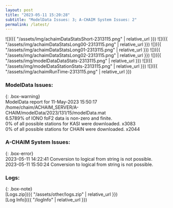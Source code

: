 ```yaml
---
layout: post
title: "2023-05-11 15:20:28"
subtitle: "ModelData Issues: 3; A-CHAIM System Issues: 2"
permalink: /latest/
---
```


![]({{ "/assets/img/achaimDataStatsShort-2313115.png" | relative_url }})
![]({{ "/assets/img/achaimDataStatsLong00-2313115.png" | relative_url }})
![]({{ "/assets/img/achaimDataStatsLong01-2313115.png" | relative_url }})
![]({{ "/assets/img/achaimDataStatsLong02-2313115.png" | relative_url }})
![]({{ "/assets/img/modelDataDataStats-2313115.png" | relative_url }})
![]({{ "/assets/img/modelDataStationStats-2313115.png" | relative_url }})
![]({{ "/assets/img/achaimRunTime-2313115.png" | relative_url }})


### ModelData Issues:  
  
{: .box-warning}  
 ModelData report for 11-May-2023 15:50:17   
 /home/chaim/ACHAIM_SERVER/A-CHAIM/modelData/2023/131/15/modelData.mat   
 6.5789% of IONO foF2 data is non-zero and finite.   
 0% of all possible stations for KASI were downloaded. x3083   
 0% of all possible stations for CHAIN were downloaded. x2044   
  
### A-CHAIM System Issues:  
  
{: .box-error}  
2023-05-11 14:22:41 Conversion to logical from string is not possible.  
2023-05-11 15:50:24 Conversion to logical from string is not possible.  

### Logs:  
  
{: .box-note}  
[Logs.zip]({{ "/assets/other/logs.zip" | relative_url }})  
[Log Info]({{ "/logInfo" | relative_url }})  
